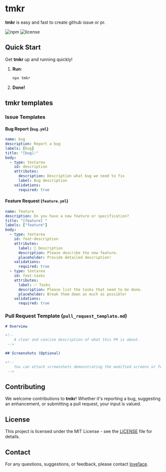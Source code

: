 # tmkr

**tmkr** is easy and fast to create github issue or pr.

![npm](https://img.shields.io/npm/v/tmkr)
![license](https://img.shields.io/npm/l/tmkr)

## Quick Start

Get **tmkr** up and running quickly!

1. **Run**:
    ```bash
    npx tmkr
    ```
2. **Done!**


## tmkr templates

### Issue Templates

#### Bug Report (`bug.yml`)
```yaml
name: bug 
description: Report a bug
labels: [bug]
title: "[bug]:"
body:
  - type: textarea
    id: description
    attributes:
      description: Description what bug we need to fix
      label: Bug description
    validations:
      required: true
```

#### Feature Request (`feature.yml`)
```yaml
name: feature
description: Do you have a new feature or specification?
title: "[feature] "
labels: ["feature"]
body:
  - type: textarea
    id: feat-description
    attributes:
      label: 📄 Description
      description: Please describe the new feature.
      placeholder: Provide detailed description!
    validations:
      required: true
  - type: textarea
    id: feat-tasks
    attributes:
      label: ✅ Tasks
      description: Please list the tasks that need to be done.
      placeholder: Break them down as much as possible!
    validations:
      required: true
```

### Pull Request Template (`pull_request_template.md`)
```markdown
# Overview

<!--
    A clear and concise description of what this PR is about.
 -->

## Screenshots (Optional)

<!--
    You can attach screenshots demonstrating the modified screens or features.
 -->
```

## Contributing

We welcome contributions to **tmkr**! Whether it's reporting a bug, suggesting an enhancement, or submitting a pull request, your input is valued.

## License

This project is licensed under the MIT License - see the [LICENSE](LICENSE) file for details.

## Contact

For any questions, suggestions, or feedback, please contact [love1ace](mailto:lovelacedud@gmail.com).